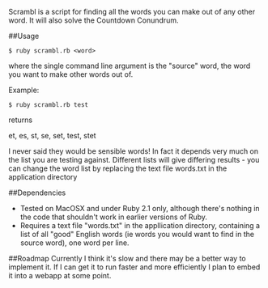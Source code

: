 Scrambl is a script for finding all the words you can make out of any other word. It will also solve the Countdown Conundrum.

##Usage

`$ ruby scrambl.rb <word>`

where the single command line argument <code><word></code> is the "source" word, the word you want to make other words out of.

Example:

`$ ruby scrambl.rb test`

returns 

et, es, st, se, set, test, stet

I never said they would be sensible words! In fact it depends very much on the list you are testing against. Different lists will give differing results - you can change the word list by replacing the text file words.txt in the application directory

##Dependencies

* Tested on MacOSX and  under Ruby 2.1 only, although there's nothing in the code that shouldn't work in earlier versions of Ruby.
* Requires a text file "words.txt" in the appllication directory, containing a list of all "good" English words (ie words you would want to find in the source word), one word per line. 

##Roadmap
Currently I think it's slow and there may be a better way to implement it. If I can get it to run faster and more efficiently I plan to embed it into a webapp at some point.